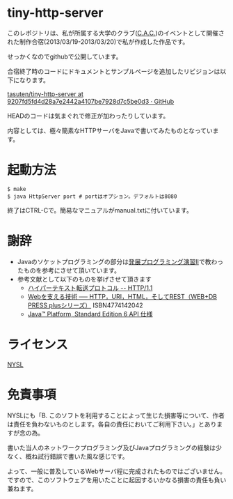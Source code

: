 tiny-http-server
================

このレポジトリは、私が所属する大学のクラブ([C.A.C.](http://ksu-cac.com/ "C.A.C. Web site"))のイベントとして開催された制作合宿(2013/03/19-2013/03/20)で私が作成した作品です。

せっかくなのでgithubで公開しています。

合宿終了時のコードにドキュメントとサンプルページを追加したリビジョンは以下になります。

[tasuten/tiny-http-server at 9207fd5fd4d28a7e2442a4107be7928d7c5be0d3 · GitHub](https://github.com/tasuten/tiny-http-server/tree/9207fd5fd4d28a7e2442a4107be7928d7c5be0d3 "tasuten/tiny-http-server at 9207fd5fd4d28a7e2442a4107be7928d7c5be0d3 · GitHub")

HEADのコードは気まぐれで修正が加わったりしています。

内容としては、極々簡素なHTTPサーバをJavaで書いてみたものとなっています。


起動方法
========
    $ make
    $ java HttpServer port # portはオプション。デフォルトは8080
終了はCTRL-Cで。簡易なマニュアルがmanual.txtに付いています。

謝辞
====
* Javaのソケットプログラミングの部分は[発展プログラミング演習II](https://twitter.com/KSUCSEAP2_2012 "発展プロ演II 2012 (KSUCSEAP2_2012)さんはTwitterを使っています")で教わったものを参考にさせて頂いています。
* 参考文献として以下のものを挙げさせて頂きます
    * [ハイパーテキスト転送プロトコル -- HTTP/1.1](http://www.studyinghttp.net/rfc_ja/rfc2616 "ハイパーテキスト転送プロトコル -- HTTP/1.1")
    * [Webを支える技術 ── HTTP，URI，HTML，そしてREST（WEB+DB PRESS plusシリーズ）](http://gihyo.jp/magazine/wdpress/plus/978-4-7741-4204-3 "Webを支える技術 ── HTTP，URI，HTML，そしてREST（WEB+DB PRESS plusシリーズ）｜gihyo.jp … 技術評論社") ISBN4774142042
    * [Java™ Platform, Standard Edition 6 API 仕様](http://docs.oracle.com/javase/jp/6/api/ "JavaTM Platform, Standard Edition 6 API 仕様")

ライセンス
==========
[NYSL](http://www.kmonos.net/nysl/ "NYSL")

免責事項
========
NYSLにも「B. このソフトを利用することによって生じた損害等について、作者は責任を負わないものとします。各自の責任においてご利用下さい。」とありますが念の為。

書いた当人のネットワークプログラミング及びJavaプログラミングの経験は少なく、概ね試行錯誤で書いた風な感じです。

よって、一般に普及しているWebサーバ程に完成されたものではございません。
ですので、このソフトウェアを用いたことに起因するいかなる損害の責任も負い兼ねます。
